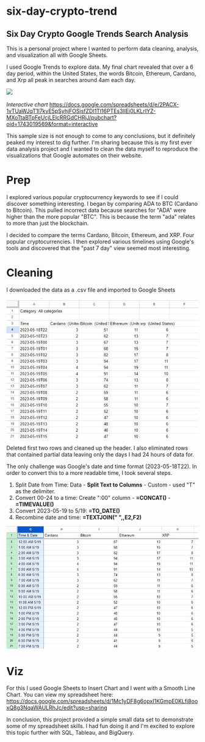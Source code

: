 # six-day-crypto-trend
## Six Day Crypto Google Trends Search Analysis ##

This is a personal project where I wanted to perform data cleaning, analysis, and visualization all with Google Sheets.

I used Google Trends to explore data. My final chart revealed that over a 6 day period, within the United States, the words Bitcoin, Ethereum, Cardano, and Xrp all peak in searches around 4am each day.

![](https://docs.google.com/spreadsheets/d/e/2PACX-1vTUaWJqT1l7kvE5pSyhjFOSisfZDI1Tl16PTEs3llEi0LKLrIYZ-MXoTtaBTpFeUcjLElcRRGdCHRjJ/pubchart?oid=1743019569&format=image)

*Interactive chart* https://docs.google.com/spreadsheets/d/e/2PACX-1vTUaWJqT1l7kvE5pSyhjFOSisfZDI1Tl16PTEs3llEi0LKLrIYZ-MXoTtaBTpFeUcjLElcRRGdCHRjJ/pubchart?oid=1743019569&format=interactive

This sample size is not enough to come to any conclusions, but it definitely peaked my interest to dig further. I'm sharing because this is my first ever data analysis project and I wanted to clean the data myself to reproduce the visualizations that Google automates on their website.

# Prep #
I explored various popular cryptocurrency keywords to see if I could discover something interesting. I began by comparing ADA to BTC (Cardano to Bitcoin). This pulled incorrect data because searches for "ADA" were higher than the more popular "BTC". This is because the term "ada" relates to more than just the blockchain.

I decided to compare the terms Cardano, Bitcoin, Ethereum, and XRP. Four popular cryptocurrencies. I then explored various timelines using Google's tools and discovered that the "past 7 day" view seemed most interesting.

# Cleaning #
I downloaded the data as a .csv file and imported to Google Sheets

![](https://github.com/JonathanEdwardLee/six-day-crypto-trend/blob/main/01Screenshot%202023-05-26%20180130.jpg)

Deleted first two rows and cleaned up the header. I also eliminated rows that contained partial data leaving only the days I had 24 hours of data for.

The only challenge was Google's date and time format (2023-05-18T22). In order to convert this to a more readable time, I took several steps.

1. Split Date from Time: Data - **Split Text to Columns** - Custom - used "T" as the delimiter.
2. Convert 00-24 to a time: Create ":00" column - **=CONCAT()** - **=TIMEVALUE()**
3. Convert 2023-05-19 to 5/19: **=TO_DATE()**
4. Recombine date and time: **=TEXTJOIN(" ",,E2,F2)**

![](https://github.com/JonathanEdwardLee/six-day-crypto-trend/blob/main/02Screenshot%202023-05-26%20180213.jpg)

# Viz #
For this I used Google Sheets to Insert Chart and I went with a Smooth Line Chart.
You can view my spreadsheet here: https://docs.google.com/spreadsheets/d/1Mc1yDF8g6opxI1KGmpE0KLfi8ooxQ8g3NqaWAULRhJc/edit?usp=sharing

In conclusion, this project provided a simple small data set to demonstrate some of my spreadsheet skills. I had fun doing it and I'm excited to explore this topic further with SQL, Tableau, and BigQuery.
